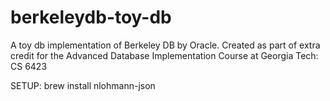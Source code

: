 # berkeleydb-toy-db
A toy db implementation of Berkeley DB by Oracle. Created as part of extra credit for the Advanced Database Implementation Course at Georgia Tech: CS 6423


SETUP:
brew install nlohmann-json